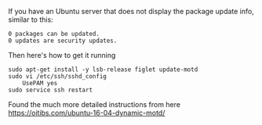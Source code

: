 If you have an Ubuntu server that does not display the package update info, similar to this:

```
0 packages can be updated.
0 updates are security updates.
```

Then here's how to get it running

```
sudo apt-get install -y lsb-release figlet update-motd
sudo vi /etc/ssh/sshd_config
	UsePAM yes
sudo service ssh restart
```

Found the much more detailed instructions from here https://oitibs.com/ubuntu-16-04-dynamic-motd/
